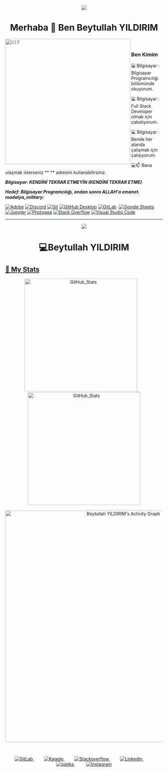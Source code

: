 <p align="center">
  <a href="https://github.com/Stephantouchh"><img src="https://readme-typing-svg.herokuapp.com?lines=Herkese+Merhabalar;Sayfama+Hoş+Geldiniz!;Ben+BEYTULLAH+YILDIRIM.;Yazılım+ve+Kodlamayı+Çok+Seviyorum.;&center=true&width=500&height=50"></a>

<br>
<h1 align="center">Merhaba 👋 Ben Beytullah YILDIRIM </h1>
<a target="_blank"><img align="left" height="400" width="400" alt="𝙶𝙸𝙵" src="https://github.com/JayantGoel001/JayantGoel001/blob/master/GIF /github.gif"></a>
<br/>


###  Ben Kimim
💻:Bilgisayar :  Bilgisayar Programcılığı bölümünde okuyorum.

💻 Bilgisayar : Full Stack Developer olmak için çabalıyorum.

💻 Bilgisayar : Bende her alanda çalışmak için çalışıyorum.

💻📫 Bana ulaşmak isterseniz ** ** adresini kullanabilirsiniz.

***Bilgisayar: KENDİNİ TEKRAR ETMEYİN (KENDİNİ TEKRAR ETME)***
<br>

***Hedef: Bilgisayar Programcılığı, ondan sonra ALLAH'a emanet. madalya_military:***

<a href="#"><img alt="Adobe" src="https://img.shields.io/badge/Adobe-ED0E00.svg?logo=adobe&logoColor=white&style=flat"></a>
    <a href="#"><img alt="Discord" src="https://img.shields.io/badge/-Discord-525DE9.svg?logo=discord&logoColor=white&style=flat"></a>
    <a href="#"><img alt="Git" src="https://img.shields.io/badge/Git-E44C30.svg?logo=git&logoColor=white&style=flat"></a>
    <a href="#"><img alt="GitHub Desktop" src="https://img.shields.io/badge/GitHub%20Desktop-7F248B.svg?logo=github&logoColor=white&style=flat"></a>
    <a href="#"><img alt="GitLab" title="GitLab" src="https://custom-icon-badges.demolab.com/badge/GitLab-BD2A11.svg?logo=gitlab&logoColor=white&style=flat&color=BD2A11"></a> 
    <a href="#"><img alt="Google Sheets" src="https://img.shields.io/badge/Sheets-168751.svg?logo=google%20sheets&logoColor=white&style=flat"></a>
    <a href="#"><img alt="Jupyter" src="https://img.shields.io/badge/Jupyter-E77124.svg?logo=Jupyter&logoColor=white&style=flat"></a>
    <a href="#"><img alt="Photopea" src="https://img.shields.io/badge/Photopea-179C8F?logo=photopea&logoColor=white&style=flat"></a>
    <a href="#"><img alt="Stack Overflow" src="https://img.shields.io/badge/-Stack%20Overflow-C80000?logo=stack-overflow&logoColor=white&style=flat"></a>
    <a href="#"><img alt="Visual Studio Code" src="https://img.shields.io/badge/Visual%20Studio%20Code-0073B0.svg?logo=visual-studio-code&logoColor=white&style=flat"></a>
</p>

----
<p align="center">
  <a href="https://skillicons.dev">
    <img src="https://skillicons.dev/icons?i=cs,dotnet,nodejs,javascript,py,html,css,angular,bootstrap,git,mysql,postgres,visualstudio,vscode&theme=light" />
  </a>
</p>

<h1 align="center"> 💻Beytullah YILDIRIM</h1>
<p hizalama="merkez">
<a href="https://github.com/beytullahyildirim">

  
 

  

## 🎯 My Stats

<p align="center">
<!-- dark mode only -->
      <a href="https://github.com/beytullahyildirim">  
        <picture>
            <source 
                srcset="https://github-readme-stats.vercel.app/api?username=anuraghazra&show_icons=true&theme=github_dark"
                 media="(prefers-color-scheme: github_dark)" />
            <source
                 srcset="https://github-readme-stats.vercel.app/api?username=anuraghazra&show_icons=true&hide=none&theme=github_dark"
                 media="(prefers-color-scheme: github_dark)" />
            <img width="360px" title="GitHub_Stats" src="https://github-readme-stats.vercel.app/api?username=BeytullahYILDIRIM&show_icons=true&theme=github_dark" />
        </picture>
        </a>
    &#8287;&#8287;&#8287;&#8287;
    <a href="https://github.com/beytullahyildirim">
        <img width="360px" title="GitHub_Stats" src="https://streak-stats.demolab.com?user=beytullahyildirim&theme=github-dark-blue#gh-dark-mode-only"/>
        </a>
    <br>
    <br>
    <a href="https://github.com/beytullahyildirim">
        <img  width="740px" alt="Beytullah YILDIRIM's Activity Graph" src="https://github-readme-activity-graph.cyclic.app/graph/?username=BeytullahYILDIRIM&bg_color=0D1117&color=9D9D9D&line=1F6FEA&point=FFFFFF&hide_border=false&radius=20#gh-dark-mode-only" />
        </a>
</p>
<br>


<!-- Introduction -->

<p align="center">
    <a href="https://gitlab.com/niHsHu">
        <img alt="GitLab" title="GitLab" src="https://custom-icon-badges.demolab.com/badge/GitLab-BD2A11.svg?logo=gitlab&logoColor=white&style=flat&color=BD2A11">
        </a>
        </a> 
    &#8287;&#8287;&#8287;&#8287;&#8287;
    <a href="https://www.kaggle.com/beytullahyildirim">
        <img alt="Kaggle" title="Kaggle" src="https://custom-icon-badges.demolab.com/badge/Kaggle-00AAD2.svg?logo=kaggle_new&logoColor=white&style=flat&labelColor=00AAD2">
        </a>
    &#8287;&#8287;&#8287;&#8287;&#8287;&#8287;&#8287;
    <a href="https://stackoverflow.com/users/20082014/beytullahyildirim">
        <img alt="Stackoverflow" title="Stackoverflow" src="https://custom-icon-badges.demolab.com/badge/Stackoverflow-C80000.svg?logo=stackoverflow&logoColor=white&style=flat&color=C80000">
        </a> 
    &#8287;&#8287;&#8287;&#8287;&#8287;
    <a href="https://www.linkedin.com/in/beytullahyildirim/">
        <img alt="LinkedIn" title="LinkedIn" src="https://custom-icon-badges.demolab.com/badge/LinkedIn-0245CA.svg?logo=linkedin&logoColor=white&style=flat&labelColor=0245CA">
        </a>  
    &#8287;&#8287;&#8287;&#8287;&#8287;
    <a href="https://app.patika.dev/beytullahyildirim">
        <img alt="patika" title="patika" src="https://custom-icon-badges.demolab.com/badge/Patika.dev-FF6600.svg?logo=patika_beyaz&logoColor=white&style=flat&labelColor=FF6600"/>
        </a>  
    &#8287;&#8287;&#8287;&#8287;&#8287;
    <a href="https://www.instagram.com/">
        <img alt="Instagram" title="Instagram" src="https://custom-icon-badges.demolab.com/badge/Instagram-purple.svg?logo=instagram&logoColor=white&style=flat&labelColor=7B1080FF"/>
        </a>
</p>
<br>


